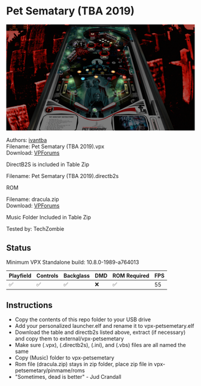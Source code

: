 # Pet Sematary (TBA 2019)

![Table Preview](../../images/vpx-petsemetary.png)

Authors: [ivantba](https://www.vpforums.org/index.php?showuser=123858)  
Filename: Pet Sematary (TBA 2019).vpx  
Download: [VPForums](https://www.vpforums.org/index.php?app=downloads&showfile=14211)

DirectB2S is included in Table Zip
  
Filename: Pet Sematary (TBA 2019).directb2s

ROM

Filename: dracula.zip  
Download: [VPForums](https://www.vpforums.org/index.php?app=downloads&showfile=733)

Music Folder Included in Table Zip

Tested by: TechZombie

## Status 

Minimum VPX Standalone build: 10.8.0-1989-a764013

| Playfield | Controls | Backglass | DMD | ROM Required | FPS | 
|-----------|----------|-----------|-----|--------------|-----|
| :white_check_mark: | :white_check_mark: | :white_check_mark: | :x: | :white_check_mark: | 55 |

## Instructions

- Copy the contents of this repo folder to your USB drive
- Add your personalized launcher.elf and rename it to vpx-petsemetary.elf
- Download the table and directb2s listed above, extract (if necessary) and copy them to external/vpx-petsemetary
- Make sure (.vpx), (.directb2s), (.ini), and (.vbs) files are all named the same
- Copy (Music) folder to vpx-petsemetary
- Rom file (dracula.zip) stays in zip folder, place zip file in vpx-petsemetary/pinmame/roms
- "Sometimes, dead is better" - Jud Crandall


